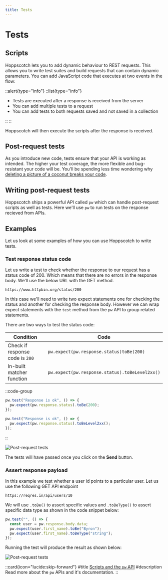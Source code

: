 ```yaml
---
title: Tests
---
```


# Tests

## Scripts

Hoppscotch lets you to add dynamic behaviour to REST requests. This allows you to write test suites and build requests that can contain dynamic parameters. You can add JavaScript code that executes at two events in the flow:

::alert{type="info"}
::list{type="info"}

- Tests are executed after a response is received from the server
- You can add multiple tests to a request
- You can add tests to both requests saved and not saved in a collection

::
::

Hoppscotch will then execute the scripts after the response is received.

## Post-request tests

As you introduce new code, tests ensure that your API is working as intended. The higher your test coverage, the more flexible and bug-resistant your code will be. You'll be spending less time wondering why [deleting a picture of a coconut breaks your code](https://www.thegamer.com/this-coconut-jpg-in-team-fortress-2s-game-files-if-deleted-breaks-the-game-and-no-one-knows-why).

## Writing post-request tests

Hoppscotch ships a powerful API called `pw` which can handle post-request scripts as well as tests. Here we'll use `pw` to run tests on the response recieved from APIs.

## Examples

Let us look at some examples of how you can use Hoppscotch to write tests.

### Test response status code

Let us write a test to check whether the response to our request has a status code of 200. Which means that there are no errors in the response body. We'll use the below URL with the GET method.

```text
https://www.httpbin.org/status/200
```

In this case we'll need to write two expect statements one for checking the status and another for checking the response body. However we can wrap expect statements with the `test` method from the `pw` API to group related statements.

There are two ways to test the status code:

| Condition                       | Code                                           |
| ------------------------------- | ---------------------------------------------- |
| Check if response code is `200` | `pw.expect(pw.response.status)toBe(200)`       |
| In-built matcher function       | `pw.expect(pw.response.status).toBeLevel2xx()` |

::code-group

```javascript [Response code 200]
pw.test("Response is ok", () => {
  pw.expect(pw.response.status).toBe(200);
});
```

```javascript [Matcher function]
pw.test("Response is ok", () => {
  pw.expect(pw.response.status).toBeLevel2xx();
});
```

::

![Post-request tests](/getting-started/rest/test-for-200.png)

The tests will have passed once you click on the **Send** button.

### Assert response payload

In this example we test whether a user id points to a particular user.
Let us use the following GET API endpoint

```text
https://reqres.in/api/users/10
```

We will use `.toBe()` to assert specific values and `.toBeType()` to assert specific data type as shown in the code snippet below:

```javascript
pw.test("", () => {
  const user = pw.response.body.data;
  pw.expect(user.first_name).toBe("Byron");
  pw.expect(user.first_name).toBeType("string");
});
```

Running the test will produce the result as shown below:

![Post-request tests](/getting-started/rest/assert-response-payload.png)

::card{icon="lucide:skip-forward"}
#title
[Scripts and the `pw` API](/documentation/features/scripts)
#description
Read more about the `pw` APIs and it's documentation.
::
